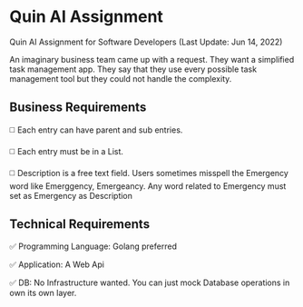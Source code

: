 # Quin AI Assignment
Quin AI Assignment for Software Developers (Last Update: Jun 14, 2022)

An imaginary business team came up with a request. They want a simplified task management app. They say that they use every possible task management tool but they could not handle the complexity. 


Business Requirements
----

:white_medium_square: Each entry can have parent and sub entries. 

:white_medium_square: Each entry must be in a List. 




:white_medium_square: Description is a free text field. Users sometimes misspell the Emergency word like Emerggency, Emergeancy. Any word related to Emergency must set as Emergency as Description



Technical Requirements
----

:white_check_mark: Programming Language: Golang preferred

:white_check_mark: Application: A Web Api

:white_check_mark: DB: No Infrastructure wanted. You can just mock Database operations in own its own layer. 


